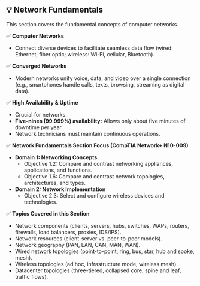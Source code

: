 ## 💡 Network Fundamentals

This section covers the fundamental concepts of computer networks.

✅ **Computer Networks**
- Connect diverse devices to facilitate seamless data flow (wired: Ethernet, fiber optic; wireless: Wi-Fi, cellular, Bluetooth).

✅ **Converged Networks**
- Modern networks unify voice, data, and video over a single connection (e.g., smartphones handle calls, texts, browsing, streaming as digital data).

✅ **High Availability & Uptime**
- Crucial for networks.
- **Five-nines (99.999%) availability:** Allows only about five minutes of downtime per year.
- Network technicians must maintain continuous operations.

✅ **Network Fundamentals Section Focus (CompTIA Network+ N10-009)**
- **Domain 1: Networking Concepts**
  - Objective 1.2: Compare and contrast networking appliances, applications, and functions.
  - Objective 1.6: Compare and contrast network topologies, architectures, and types.
- **Domain 2: Network Implementation**
  - Objective 2.3: Select and configure wireless devices and technologies.

✅ **Topics Covered in this Section**
- Network components (clients, servers, hubs, switches, WAPs, routers, firewalls, load balancers, proxies, IDS/IPS).
- Network resources (client-server vs. peer-to-peer models).
- Network geography (PAN, LAN, CAN, MAN, WAN).
- Wired network topologies (point-to-point, ring, bus, star, hub and spoke, mesh).
- Wireless topologies (ad hoc, infrastructure mode, wireless mesh).
- Datacenter topologies (three-tiered, collapsed core, spine and leaf, traffic flows).